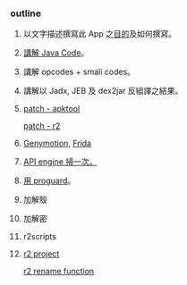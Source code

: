 ### outline

1. 以文字描述撰寫此 App 之[目的](https://github.com/18z/apk-re-forfun/blob/master/02/01.md)及如何撰寫。

2. [講解 Java Code](https://github.com/18z/apk-re-forfun/blob/master/02/02.md)。

3. 講解 opcodes + smali codes。

4. 講解以 Jadx, JEB 及 dex2jar 反組譯之結果。

5. [patch - apktool](https://github.com/18z/apk-re-forfun/blob/master/02/apktool.md)
   
   [patch - r2](https://github.com/18z/apk-re-forfun/blob/master/02/patch.md)

6. [Genymotion](https://github.com/18z/apk-re-forfun/blob/master/02/genymotion.md), [Frida](https://github.com/18z/apk-re-forfun/blob/master/02/frida.md)

7. [API engine 掃一次。](https://github.com/18z/apk-re-forfun/blob/master/02/api-engine.md)

8. [用 proguard](https://github.com/18z/apk-re-forfun/blob/master/02/proguard.md)。

9. 加解殼

10. 加解密

11. r2scripts

12. [r2 project](https://github.com/18z/apk-re-forfun/blob/master/02/r2project.md)
    
    [r2 rename function](https://github.com/18z/apk-re-forfun/blob/master/02/rename-function.md)
